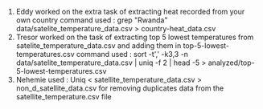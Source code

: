 1. Eddy worked on the extra task of extracting heat recorded from your own country
command used : grep "Rwanda" data/satelite_temperature_data.csv > country-heat_data.csv
2. Tresor worked on the task of extracting top 5 lowest temperatures from satelite_temperature_data.csv and adding them in top-5-lowest-temperatures.csv
command used : sort -t',' -k3,3 -n data/satelite_temperature_data.csv | uniq -f 2 | head -5 > analyzed/top-5-lowest-temperatures.csv
3. Nehemie used : Uniq < satellite_temperature_data.csv > non_d_satellite_data.csv for removing duplicates data from the satellite_temperature.csv file
